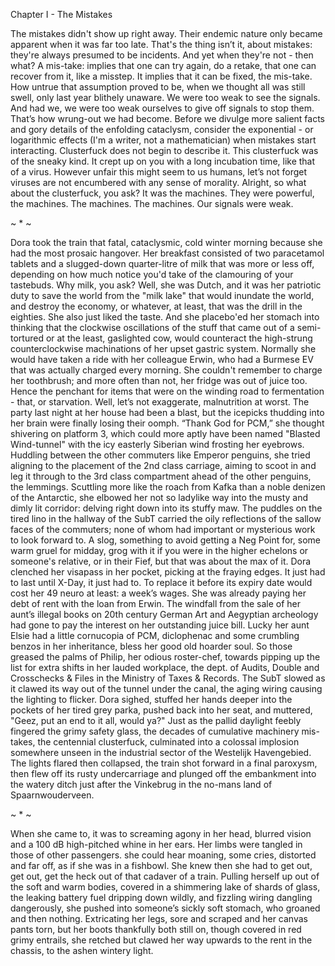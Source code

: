 Chapter I - The Mistakes

The mistakes didn't show up right away. Their endemic nature only became apparent when it was far too late. That's the thing isn’t it, about mistakes: they're always presumed to be incidents. And yet when they're not - then what? 
A mis-take: implies that one can try again, do a retake, that one can recover from it, like a misstep. It implies that it can be fixed, the mis-take. 
How untrue that assumption proved to be, when we thought all was still swell, only last year blithely unaware. We were too weak to see the signals. And had we, we were too weak ourselves to give off signals to stop them. That’s how wrung-out we had become. 
Before we divulge more salient facts and gory details of the enfolding cataclysm, consider the exponential - or logarithmic effects (I'm a writer, not a mathematician) when mistakes start interacting. Clusterfuck does not begin to describe it. This clusterfuck was of the sneaky kind. It crept up on you with a long incubation time, like that of a virus. However unfair this might seem to us humans, let’s not forget viruses are not encumbered with any sense of morality. 
Alright, so what about the clusterfuck, you ask? It was the machines. They were powerful, the machines.
The machines.
The machines.
Our signals were weak. 

~ * ~

Dora took the train that fatal, cataclysmic, cold winter morning because she had the most prosaic hangover. Her breakfast consisted of two paracetamol tablets and a slugged-down quarter-litre of milk that was more or less off, depending on how much notice you'd take of the clamouring of your tastebuds. 
Why milk, you ask? Well, she was Dutch, and it was her patriotic duty to save the world from the "milk lake" that would inundate the world, and destroy the economy, or whatever, at least, that was the drill in the eighties. She also just liked the taste. And she placebo'ed her stomach into thinking that the clockwise oscillations of the stuff that came out of a semi-tortured or at the least, gaslighted cow, would counteract the high-strung counterclockwise machinations of her upset gastric system.
Normally she would have taken a ride with her colleague Erwin, who had a Burmese EV that was actually charged every morning. She couldn't remember to charge her toothbrush; and more often than not, her fridge was out of juice too. Hence the penchant for items that were on the winding road to fermentation - that, or starvation. Well, let’s not exaggerate, malnutrition at worst. The party last night at her house had been a blast, but the icepicks thudding into her brain were finally losing their oomph.
“Thank God for PCM,” she thought shivering on platform 3, which could more aptly have been named "Blasted Wind-tunnel" with the icy easterly Siberian wind frosting her eyebrows. Huddling between the other commuters like Emperor penguins, she tried aligning to the placement of the 2nd class carriage, aiming to scoot in and leg it through to the 3rd class compartment ahead of the other penguins, the lemmings.
Scuttling more like the roach from Kafka than a noble denizen of the Antarctic, she elbowed her not so ladylike way into the musty and dimly lit corridor: delving right down into its stuffy maw. The puddles on the tired lino in the hallway of the SubT carried the oily reflections of the sallow faces of the commuters; none of whom had important or mysterious work to look forward to. A slog, something to avoid getting a Neg Point for, some warm gruel for midday, grog with it if you were in the higher echelons or someone's relative, or in their Fief, but that was about the max of it.
Dora clenched her visapass in her pocket, picking at the fraying edges. It just had to last until X-Day, it just had to. To replace it before its expiry date would cost her 49 neuro at least: a week’s wages. She was already paying her debt of rent with the loan from Erwin. The windfall from the sale of her aunt’s illegal books on 20th century German Art and Aegyptian archeology had gone to pay the interest on her outstanding juice bill. Lucky her aunt Elsie had a little cornucopia of PCM, diclophenac and some crumbling benzos in her inheritance, bless her good old hoarder soul. So those greased the palms of Philip, her odious roster-chef, towards pipping up the list for extra shifts in her lauded workplace, the dept. of Audits, Double and Crosschecks & Files in the Ministry of Taxes & Records.
The SubT slowed as it clawed its way out of the tunnel under the canal, the aging wiring causing the lighting to flicker. Dora sighed, stuffed her hands deeper into the pockets of her tired grey parka, pushed back into her seat, and muttered, "Geez, put an end to it all, would ya?"
Just as the pallid daylight feebly fingered the grimy safety glass, the decades of cumulative machinery mis-takes, the centennial clusterfuck, culminated into a colossal implosion somewhere unseen in the industrial sector of the Westelijk Havengebied. The lights flared then collapsed, the train shot forward in a final paroxysm, then flew off its rusty undercarriage and plunged off the embankment into the watery ditch just after the Vinkebrug in the no-mans land of Spaarnwouderveen.

~ * ~

When she came to, it was to screaming agony in her head, blurred vision and a 100 dB high-pitched whine in her ears. Her limbs were tangled in those of other passengers. she could hear moaning, some cries, distorted and far off, as if she was in a fishbowl. 
She knew then she had to get out, get out, get the heck out of that cadaver of a train. Pulling herself up out of the soft and warm bodies, covered in a shimmering lake of shards of glass, the leaking battery fuel dripping down wildly, and fizzling wiring dangling dangerously, she pushed into someone’s sickly soft stomach, who groaned and then nothing. Extricating her legs, sore and scraped and her canvas pants torn, but her boots thankfully both still on, though covered in red grimy entrails, she retched but clawed her way upwards to the rent in the chassis, to the ashen wintery light.
